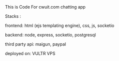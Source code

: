 This is Code For cwuit.com chatting app

Stacks :

frontend:
html (ejs templating engine), css, js, socketio 

backend:
node, express, socketio, postgresql

third party api:
maigun, paypal

deployed on:
VULTR VPS 
